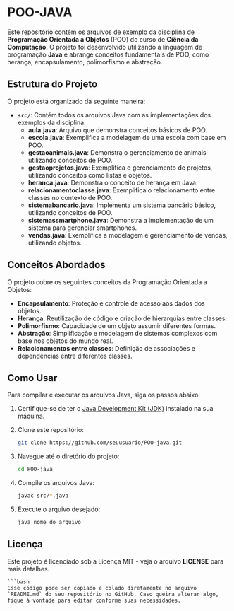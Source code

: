 # POO-JAVA

Este repositório contém os arquivos de exemplo da disciplina de **Programação Orientada a Objetos** (POO) do curso de **Ciência da Computação**. O projeto foi desenvolvido utilizando a linguagem de programação **Java** e abrange conceitos fundamentais de POO, como herança, encapsulamento, polimorfismo e abstração.

## Estrutura do Projeto

O projeto está organizado da seguinte maneira:

- **`src/`**: Contém todos os arquivos Java com as implementações dos exemplos da disciplina.
  - **aula.java**: Arquivo que demonstra conceitos básicos de POO.
  - **escola.java**: Exemplifica a modelagem de uma escola com base em POO.
  - **gestaoanimais.java**: Demonstra o gerenciamento de animais utilizando conceitos de POO.
  - **gestaoprojetos.java**: Exemplifica o gerenciamento de projetos, utilizando conceitos como listas e objetos.
  - **heranca.java**: Demonstra o conceito de herança em Java.
  - **relacionamentoclasse.java**: Exemplifica o relacionamento entre classes no contexto de POO.
  - **sistemabancario.java**: Implementa um sistema bancário básico, utilizando conceitos de POO.
  - **sistemassmartphone.java**: Demonstra a implementação de um sistema para gerenciar smartphones.
  - **vendas.java**: Exemplifica a modelagem e gerenciamento de vendas, utilizando objetos.

## Conceitos Abordados

O projeto cobre os seguintes conceitos da Programação Orientada a Objetos:

- **Encapsulamento**: Proteção e controle de acesso aos dados dos objetos.
- **Herança**: Reutilização de código e criação de hierarquias entre classes.
- **Polimorfismo**: Capacidade de um objeto assumir diferentes formas.
- **Abstração**: Simplificação e modelagem de sistemas complexos com base nos objetos do mundo real.
- **Relacionamentos entre classes**: Definição de associações e dependências entre diferentes classes.

## Como Usar

Para compilar e executar os arquivos Java, siga os passos abaixo:

1. Certifique-se de ter o [Java Development Kit (JDK)](https://www.oracle.com/java/technologies/javase-jdk14-downloads.html) instalado na sua máquina.

2. Clone este repositório:
   ```bash
   git clone https://github.com/seuusuario/POO-java.git

3. Navegue até o diretório do projeto:
    ```bash
    cd POO-java

4. Compile os arquivos Java:
    ```bash
    javac src/*.java

5. Execute o arquivo desejado:
    ```bash
    java nome_do_arquivo

## Licença

Este projeto é licenciado sob a Licença MIT - veja o arquivo **LICENSE** para mais detalhes.

    ```bash
    Esse código pode ser copiado e colado diretamente no arquivo `README.md` do seu repositório no GitHub. Caso queira alterar algo, fique à vontade para editar conforme suas necessidades.
